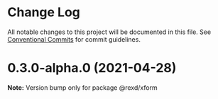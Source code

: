 # Change Log

All notable changes to this project will be documented in this file.
See [Conventional Commits](https://conventionalcommits.org) for commit guidelines.

# 0.3.0-alpha.0 (2021-04-28)

**Note:** Version bump only for package @rexd/xform
